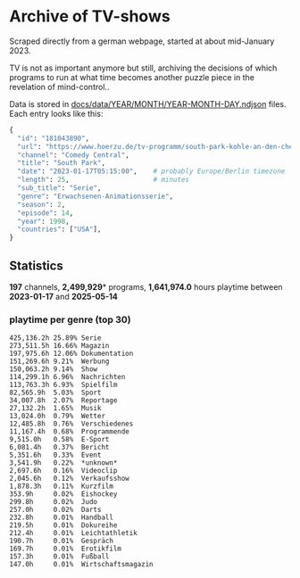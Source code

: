 # Archive of TV-shows

Scraped directly from a german webpage, started at about mid-January 2023.

TV is not as important anymore but still, archiving the decisions of which programs to run at what time
becomes another puzzle piece in the revelation of mind-control.. 

Data is stored in [docs/data/YEAR/MONTH/YEAR-MONTH-DAY.ndjson](docs/data/) files. 
Each entry looks like this:

```python
{
  "id": "181043890", 
  "url": "https://www.hoerzu.de/tv-programm/south-park-kohle-an-den-chefkoch/bid_181043890/", 
  "channel": "Comedy Central", 
  "title": "South Park", 
  "date": "2023-01-17T05:15:00",    # probably Europe/Berlin timezone 
  "length": 25,                     # minutes 
  "sub_title": "Serie", 
  "genre": "Erwachsenen-Animationsserie", 
  "season": 2, 
  "episode": 14, 
  "year": 1998, 
  "countries": ["USA"],
}
```

## Statistics

**197** channels, **2,499,929*** programs, **1,641,974.0** hours playtime between **2023-01-17** and **2025-05-14**


### playtime per genre (top 30)

    425,136.2h 25.89% Serie
    273,511.5h 16.66% Magazin
    197,975.6h 12.06% Dokumentation
    151,269.6h 9.21%  Werbung
    150,063.2h 9.14%  Show
    114,299.1h 6.96%  Nachrichten
    113,763.3h 6.93%  Spielfilm
    82,565.9h  5.03%  Sport
    34,007.8h  2.07%  Reportage
    27,132.2h  1.65%  Musik
    13,024.0h  0.79%  Wetter
    12,485.8h  0.76%  Verschiedenes
    11,167.4h  0.68%  Programmende
    9,515.0h   0.58%  E-Sport
    6,081.4h   0.37%  Bericht
    5,351.6h   0.33%  Event
    3,541.9h   0.22%  *unknown*
    2,697.6h   0.16%  Videoclip
    2,045.6h   0.12%  Verkaufsshow
    1,878.3h   0.11%  Kurzfilm
    353.9h     0.02%  Eishockey
    299.8h     0.02%  Judo
    257.0h     0.02%  Darts
    232.8h     0.01%  Handball
    219.5h     0.01%  Dokureihe
    212.4h     0.01%  Leichtathletik
    190.7h     0.01%  Gespräch
    169.7h     0.01%  Erotikfilm
    157.3h     0.01%  Fußball
    147.0h     0.01%  Wirtschaftsmagazin
